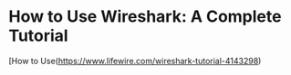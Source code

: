 # How to Use Wireshark: A Complete Tutorial
[How to Use(https://www.lifewire.com/wireshark-tutorial-4143298)
<!--stackedit_data:
eyJoaXN0b3J5IjpbMTE5MDE3MzIxXX0=
-->